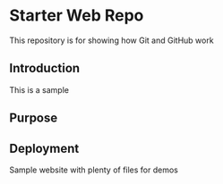 # Starter Web Repo

This repository is for showing how Git and GitHub work

## Introduction
This is a sample

## Purpose

## Deployment

Sample website with plenty of files for demos